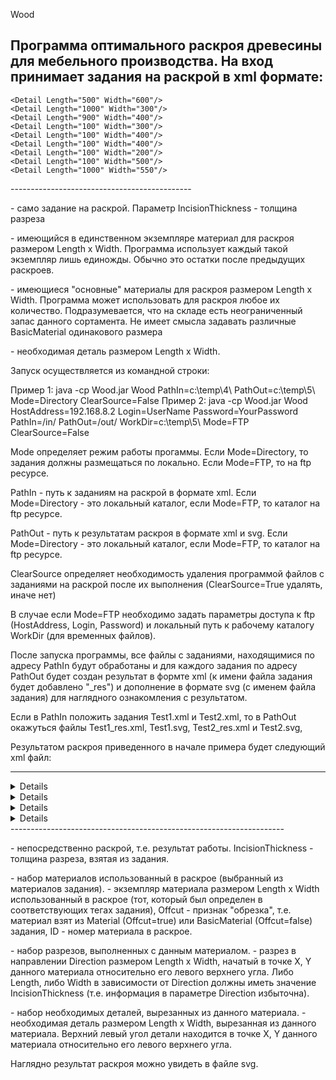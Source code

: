Wood

Программа оптимального раскроя древесины для мебельного производства.
На вход принимает задания на раскрой в xml формате:
---------------------------------------------
<?xml version="1.0" encoding="UTF-8" standalone="no"?>
<Task IncisionThickness="5">
	<BasicMaterial Length="1000" Width="800"/>
	<BasicMaterial Length="1000" Width="700"/>
	<Material Length="1000" Width="500"/>
	<Material Length="700" Width="300"/>

	<Detail Length="500" Width="600"/>
	<Detail Length="1000" Width="300"/>
	<Detail Length="900" Width="400"/>
	<Detail Length="100" Width="300"/>
	<Detail Length="100" Width="400"/>
	<Detail Length="100" Width="400"/>
	<Detail Length="100" Width="200"/>
	<Detail Length="100" Width="500"/>
	<Detail Length="1000" Width="550"/>
</Task>
---------------------------------------------

<Task/> - само задание на раскрой. Параметр IncisionThickness - толщина разреза

<Material Length="1000" Width="500"/> - имеющийся в единственном экземпляре материал для раскроя 
размером Length х Width. Программа использует каждый такой экземпляр лишь единожды. 
Обычно это остатки после предыдущих раскроев.

<BasicMaterial Length="1000" Width="800"/> - имеющиеся "основные" материалы для раскроя 
размером Length х Width. Программа может использовать для раскроя любое их количество.
Подразумевается, что на складе есть неограниченный запас данного сортамента. Не имеет смысла
задавать различные BasicMaterial одинакового размера

<Detail Length="500" Width="600"/> - необходимая деталь размером Length х Width.

Запуск осуществляется из командной строки:

Пример 1:
java -cp Wood.jar Wood PathIn=c:\temp\4\ PathOut=c:\temp\5\ Mode=Directory ClearSource=False
Пример 2:
java -cp Wood.jar Wood HostAddress=192.168.8.2 Login=UserName Password=YourPassword PathIn=/in/ PathOut=/out/ WorkDir=c:\temp\5\ Mode=FTP ClearSource=False

Mode определяет режим работы прогаммы. Если Mode=Directory, то задания должны размещаться по локально. Если  Mode=FTP, то на ftp ресурсе.

PathIn - путь к заданиям на раскрой в формате xml. Если Mode=Directory - это локальный каталог, если Mode=FTP, то каталог на ftp ресурсе.

PathOut - путь к результатам раскроя в формате xml и svg. Если Mode=Directory - это локальный каталог, если Mode=FTP, то каталог на ftp ресурсе.

ClearSource определяет необходимость удаления программой файлов с заданиями на раскрой после их выполнения (ClearSource=True удалять, иначе нет)

В случае если Mode=FTP необходимо задать параметры доступа к ftp (HostAddress, Login, Password) и локальный путь к рабочему каталогу WorkDir (для временных файлов).

После запуска программы, все файлы с заданиями, находящимися по адресу PathIn будут обработаны и для каждого задания
по адресу PathOut будет создан результат в формте xml (к имени файла задания будет добавлено "_res") и дополнение в формате svg 
(с именем файла задания) для наглядного ознакомления с результатом.

Если в PathIn положить задания Test1.xml и Test2.xml, то в PathOut окажуться файлы Test1_res.xml, Test1.svg, Test2_res.xml и Test2.svg,

Результатом раскроя приведенного в начале примера будет следующий xml файл:

--------------------------------------------------------------------
<?xml version="1.0" encoding="utf-8" standalone="no"?>
<Cut IncisionThickness="5">
  <Materials>
    <Material ID="0" Length="1000" Offcut="true" Width="500">
      <Incisions>
        <Incision Direction="Horizontal" Length="5" Width="500" X="0" Y="600" />
        <Incision Direction="Horizontal" Length="5" Width="500" X="0" Y="705" />
        <Incision Direction="Vertical" Length="100" Width="5" X="400" Y="605" />
        <Incision Direction="Vertical" Length="290" Width="5" X="100" Y="710" />
        <Incision Direction="Horizontal" Length="5" Width="100" X="0" Y="910" />
      </Incisions>
      <Details>
        <Detail Length="600" Width="500" X="0" Y="0" />
        <Detail Length="100" Width="400" X="0" Y="605" />
        <Detail Length="200" Width="100" X="0" Y="710" />
      </Details>
    </Material>
    <Material ID="3" Length="1000" Offcut="false" Width="700">
      <Incisions>
        <Incision Direction="Vertical" Length="1000" Width="5" X="550" Y="0" />
        <Incision Direction="Vertical" Length="1000" Width="5" X="655" Y="0" />
        <Incision Direction="Horizontal" Length="5" Width="100" X="555" Y="500" />
        <Incision Direction="Horizontal" Length="5" Width="100" X="555" Y="905" />
      </Incisions>
      <Details>
        <Detail Length="1000" Width="550" X="0" Y="0" />
        <Detail Length="500" Width="100" X="555" Y="0" />
        <Detail Length="400" Width="100" X="555" Y="505" />
      </Details>
    </Material>
    <Material ID="2" Length="1000" Offcut="false" Width="800">
      <Incisions>
        <Incision Direction="Vertical" Length="1000" Width="5" X="400" Y="0" />
        <Incision Direction="Horizontal" Length="5" Width="400" X="0" Y="900" />
        <Incision Direction="Vertical" Length="1000" Width="5" X="705" Y="0" />
      </Incisions>
      <Details>
        <Detail Length="900" Width="400" X="0" Y="0" />
        <Detail Length="1000" Width="300" X="405" Y="0" />
      </Details>
    </Material>
    <Material ID="1" Length="700" Offcut="true" Width="300">
      <Incisions>
        <Incision Direction="Horizontal" Length="5" Width="300" X="0" Y="100" />
      </Incisions>
      <Details>
        <Detail Length="100" Width="300" X="0" Y="0" />
      </Details>
    </Material>
  </Materials>
</Cut>
--------------------------------------------------------------------

<Cut/> - непосредственно раскрой, т.е. результат работы.
IncisionThickness - толщина разреза, взятая из задания.

<Materials> - набор материалов использованный в раскрое (выбранный из материалов задания).
<Material ID="0" Length="1000" Offcut="true" Width="500"> - экземпляр материала размером 
Length х Width использованный в раскрое (тот, который был определен в соответствующих тегах задания), 
Offcut - признак "обрезка", т.е. материал взят из Material (Offcut=true) или BasicMaterial (Offcut=false) задания, 
ID - номер материала в раскрое.

<Incisions/> - набор разрезов, выполненных с данным материалом.
<Incision Direction="Horizontal" Length="5" Width="300" X="0" Y="100" /> - разрез в направлении Direction размером Length х Width, 
начатый в точке X, Y данного материала относительно его левого верхнего угла. Либо Length, либо Width в зависимости от Direction должны иметь 
значение IncisionThickness (т.е. информация в параметре Direction избыточна).

</Details> - набор необходимых деталей, вырезанных из данного материала.
<Detail Length="100" Width="300" X="0" Y="0" /> - необходимая деталь размером Length х Width, вырезанная из данного материала. 
Верхний левый угол детали находится в точке X, Y данного материала относительно его левого верхнего угла.

Наглядно результат раскроя можно увидеть в файле svg.
